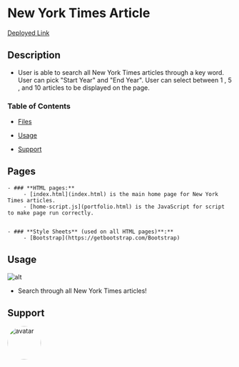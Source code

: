 #  **New York Times Article** #
[Deployed Link](https://charrmountain.github.io/NYTsearch/)

## **Description**

-  User is able to search all New York Times articles through a key word. User can pick "Start Year" and "End Year". User can select between 1 , 5 , and 10 articles to be displayed on the page.


### Table of Contents

- [Files](#files) 

- [Usage](#usage) 

- [Support](#support) 

## **Pages**
    - ### **HTML pages:**
         - [index.html](index.html) is the main home page for New York Times articles.
         - [home-script.js](portfolio.html) is the JavaScript for script to make page run correctly.


    - ### **Style Sheets** (used on all HTML pages)**:**
         - [Bootstrap](https://getbootstrap.com/Bootstrap)


## **Usage**
![alt](NYTSearchGif.gif)
- Search through all New York Times articles!

## **Support**

[<img src="https://avatars3.githubusercontent.com/u/60668617?v=4" alt="avatar" style="border-radius: 75px" width="75"/>](https://github.com/charrmountain)
